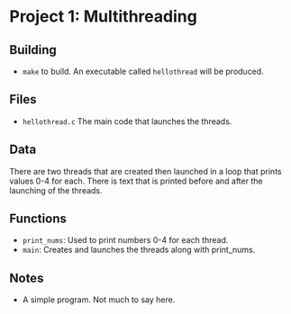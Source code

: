 # Project 1: Multithreading

## Building

* `make` to build. An executable called `hellothread` will be produced.

## Files

* `hellothread.c` The main code that launches the threads.

## Data

There are two threads that are created then launched in a loop that prints values 0-4 for each. There is text that is printed before and after the launching of the threads.

## Functions

* `print_nums`: Used to print numbers 0-4 for each thread.
* `main`: Creates and launches the threads along with print_nums.

## Notes

* A simple program. Not much to say here.